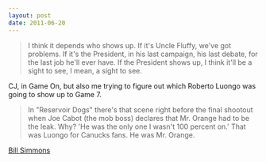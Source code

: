 ```yaml
---
layout: post
date: 2011-06-20
---
```


>I think it depends who shows up. If it's Uncle Fluffy, we've got problems. If it's the President, in his last campaign, his last debate, for the last job he'll ever have. If the President shows up, I think it'll be a sight to see, I mean, a sight to see.

CJ, in Game On, but also me trying to figure out which Roberto Luongo was going to show up to Game 7.

>In "Reservoir Dogs" there's that scene right before the final shootout when Joe Cabot (the mob boss) declares that Mr. Orange had to be the leak. Why? 'He was the only one I wasn't 100 percent on.' That was Luongo for Canucks fans. He was Mr. Orange.

[Bill Simmons](https://grantland.com/features/a-black-gold-day-boston-finally/) 
